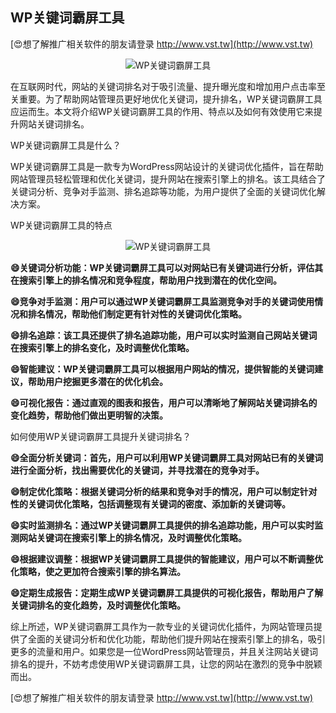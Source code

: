 ## **WP关键词霸屏工具**

[😍想了解推广相关软件的朋友请登录 http://www.vst.tw](http://www.vst.tw)

 <center><img src="https://vst.tw/MP4/tuiguang/png/2.png" alt="WP关键词霸屏工具"></center>

在互联网时代，网站的关键词排名对于吸引流量、提升曝光度和增加用户点击率至关重要。为了帮助网站管理员更好地优化关键词，提升排名，WP关键词霸屏工具应运而生。本文将介绍WP关键词霸屏工具的作用、特点以及如何有效使用它来提升网站关键词排名。

WP关键词霸屏工具是什么？

WP关键词霸屏工具是一款专为WordPress网站设计的关键词优化插件，旨在帮助网站管理员轻松管理和优化关键词，提升网站在搜索引擎上的排名。该工具结合了关键词分析、竞争对手监测、排名追踪等功能，为用户提供了全面的关键词优化解决方案。

WP关键词霸屏工具的特点

 <center><img src="https://vst.tw/MP4/tuiguang/png/2.png" alt="WP关键词霸屏工具"></center>

**😄关键词分析功能：WP关键词霸屏工具可以对网站已有关键词进行分析，评估其在搜索引擎上的排名情况和竞争程度，帮助用户找到潜在的优化空间。**

**😄竞争对手监测：用户可以通过WP关键词霸屏工具监测竞争对手的关键词使用情况和排名情况，帮助他们制定更有针对性的关键词优化策略。**

**😄排名追踪：该工具还提供了排名追踪功能，用户可以实时监测自己网站关键词在搜索引擎上的排名变化，及时调整优化策略。**

**😄智能建议：WP关键词霸屏工具可以根据用户网站的情况，提供智能的关键词建议，帮助用户挖掘更多潜在的优化机会。**

**😄可视化报告：通过直观的图表和报告，用户可以清晰地了解网站关键词排名的变化趋势，帮助他们做出更明智的决策。**

如何使用WP关键词霸屏工具提升关键词排名？

**😄全面分析关键词：首先，用户可以利用WP关键词霸屏工具对网站已有的关键词进行全面分析，找出需要优化的关键词，并寻找潜在的竞争对手。**

**😄制定优化策略：根据关键词分析的结果和竞争对手的情况，用户可以制定针对性的关键词优化策略，包括调整现有关键词的密度、添加新的关键词等。**

**😄实时监测排名：通过WP关键词霸屏工具提供的排名追踪功能，用户可以实时监测网站关键词在搜索引擎上的排名情况，及时调整优化策略。**

**😄根据建议调整：根据WP关键词霸屏工具提供的智能建议，用户可以不断调整优化策略，使之更加符合搜索引擎的排名算法。**

**😄定期生成报告：定期生成WP关键词霸屏工具提供的可视化报告，帮助用户了解关键词排名的变化趋势，及时调整优化策略。**

综上所述，WP关键词霸屏工具作为一款专业的关键词优化插件，为网站管理员提供了全面的关键词分析和优化功能，帮助他们提升网站在搜索引擎上的排名，吸引更多的流量和用户。如果您是一位WordPress网站管理员，并且关注网站关键词排名的提升，不妨考虑使用WP关键词霸屏工具，让您的网站在激烈的竞争中脱颖而出。

[😍想了解推广相关软件的朋友请登录 http://www.vst.tw](http://www.vst.tw)



